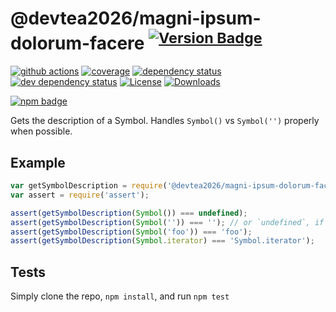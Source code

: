 # @devtea2026/magni-ipsum-dolorum-facere <sup>[![Version Badge][2]][1]</sup>

[![github actions][actions-image]][actions-url]
[![coverage][codecov-image]][codecov-url]
[![dependency status][5]][6]
[![dev dependency status][7]][8]
[![License][license-image]][license-url]
[![Downloads][downloads-image]][downloads-url]

[![npm badge][11]][1]

Gets the description of a Symbol. Handles `Symbol()` vs `Symbol('')` properly when possible.

## Example

```js
var getSymbolDescription = require('@devtea2026/magni-ipsum-dolorum-facere');
var assert = require('assert');

assert(getSymbolDescription(Symbol()) === undefined);
assert(getSymbolDescription(Symbol('')) === ''); // or `undefined`, if in an engine that lacks name inference from concise method
assert(getSymbolDescription(Symbol('foo')) === 'foo');
assert(getSymbolDescription(Symbol.iterator) === 'Symbol.iterator');
```

## Tests
Simply clone the repo, `npm install`, and run `npm test`

[1]: https://npmjs.org/package/@devtea2026/magni-ipsum-dolorum-facere
[2]: https://versionbadg.es/inspect-js/@devtea2026/magni-ipsum-dolorum-facere.svg
[5]: https://david-dm.org/inspect-js/@devtea2026/magni-ipsum-dolorum-facere.svg
[6]: https://david-dm.org/inspect-js/@devtea2026/magni-ipsum-dolorum-facere
[7]: https://david-dm.org/inspect-js/@devtea2026/magni-ipsum-dolorum-facere/dev-status.svg
[8]: https://david-dm.org/inspect-js/@devtea2026/magni-ipsum-dolorum-facere#info=devDependencies
[11]: https://nodei.co/npm/@devtea2026/magni-ipsum-dolorum-facere.png?downloads=true&stars=true
[license-image]: https://img.shields.io/npm/l/@devtea2026/magni-ipsum-dolorum-facere.svg
[license-url]: LICENSE
[downloads-image]: https://img.shields.io/npm/dm/@devtea2026/magni-ipsum-dolorum-facere.svg
[downloads-url]: https://npm-stat.com/charts.html?package=@devtea2026/magni-ipsum-dolorum-facere
[codecov-image]: https://codecov.io/gh/inspect-js/@devtea2026/magni-ipsum-dolorum-facere/branch/main/graphs/badge.svg
[codecov-url]: https://app.codecov.io/gh/inspect-js/@devtea2026/magni-ipsum-dolorum-facere/
[actions-image]: https://img.shields.io/endpoint?url=https://github-actions-badge-u3jn4tfpocch.runkit.sh/inspect-js/@devtea2026/magni-ipsum-dolorum-facere
[actions-url]: https://github.com/devtea2026/magni-ipsum-dolorum-facere/actions
